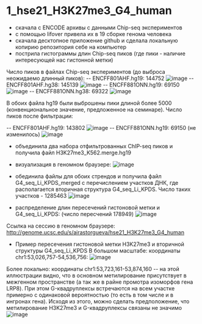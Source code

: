 # 1_hse21_H3K27me3_G4_human
- скачала с ENCODE архивы с данными Chip-seq экспериментов
- с помощью lifover привела их в 19 сборке генома человека
- скачала десктопное приложение github и сделала локальную копирию репозитория себе на компьютер
- пострила гистограммы длин Chip-seq пиков (где пики - наличие интересующей нас гистонной метки)

Число пиков в файлах Chip-seq экспериментов (до выброса неожидаемо длинный пиков):
-- ENCFF801AHF.hg19: 144752
![image](https://user-images.githubusercontent.com/84495736/121469434-261b5d80-c9c5-11eb-89a1-95d50552367f.png)
-- ENCFF801AHF.hg38: 145139
![image](https://user-images.githubusercontent.com/84495736/121469509-4ba86700-c9c5-11eb-8a96-415d5e9f145c.png)
-- ENCFF881ONN.hg19: 69150
![image](https://user-images.githubusercontent.com/84495736/121469567-62e75480-c9c5-11eb-8f7d-af556f0b4a68.png)
-- ENCFF881ONN.hg38: 69322
![image](https://user-images.githubusercontent.com/84495736/121469617-7b576f00-c9c5-11eb-93d6-bb661dbc472d.png)

В обоих файла hg19 были выброшены пики длиной более 5000 (конвенциональное значение, предложенное на семинаре).
Число пиков после фильтрации:

-- ENCFF801AHF.hg19: 143802
![image](https://user-images.githubusercontent.com/84495736/121472568-08042c00-c9ca-11eb-8dc1-64b9a0c5e343.png)
-- ENCFF881ONN.hg19: 69150 (не изменилось)
![image](https://user-images.githubusercontent.com/84495736/121472640-20744680-c9ca-11eb-941a-8e4f43731203.png)


- объединила два набора отфильтрованных ChIP-seq пиков и получила файл H3K27me3_K562.merge.hg19
- визуализация в геномном браузере:
![image](https://user-images.githubusercontent.com/84495736/121482742-16f0db80-c9d6-11eb-8e75-2acde6540f6e.png)

- обединила файлы для обоих стрендов и получила файл G4_seq_Li_KPDS_merged с перечислением участков ДНК, где располагается вторичная структура G4_seq_Li_KPDS. Число таких участков - 1285463
![image](https://user-images.githubusercontent.com/84495736/121494709-a64fbc00-c9e1-11eb-86ea-7b879b88be92.png)

- распределение длин пересечений гистоновой метки и G4_seq_Li_KPDS:
(число пересчений 178949)
![image](https://user-images.githubusercontent.com/84495736/121495766-8e2c6c80-c9e2-11eb-9df2-7b6cea286e48.png)


Ссылка на сессию в геномном браузере: http://genome.ucsc.edu/s/airastorgueva/hse21_H3K27me3_G4_human

- Пример пересечения гистоновой метки H3K27me3 и вторичной структуры G4_seq_Li_KPDS
В большом масштабе: координаты chr1:53,026,757-54,536,756:
![image](https://user-images.githubusercontent.com/84495736/121523456-e83b2b00-c9fe-11eb-81e1-6006db32a40a.png)

Более локально: координаты chr1:53,723,161-53,874,160 -- на этой иллюстрации видно, что в основном метилирование присутствует в межгенном пространстве (а так же в райне промотра изоморфов гена LRP8). При этом G-квадруплексы встречаются на всем участке примерно с одинаковой вероятностью (то есть в том числе и в ингронах гена). Исходя из этого, можно сделать предположение, что метилирование H3K27me3 и G-квадруплексы связаны не значимо
![image](https://user-images.githubusercontent.com/84495736/121526986-9a282680-ca02-11eb-9943-dd7790f3528d.png)

